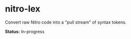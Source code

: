 # nitro-lex

Convert raw Nitro code into a "pull stream" of syntax tokens.

**Status:** In-progress
